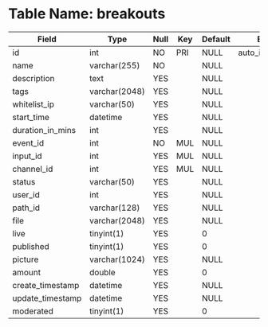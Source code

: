 # Table Name: breakouts

| Field            | Type          | Null | Key | Default | Extra          |
|------------------|---------------|------|-----|---------|----------------|
| id               | int           | NO   | PRI | NULL    | auto_increment |
| name             | varchar(255)  | NO   |     | NULL    |                |
| description      | text          | YES  |     | NULL    |                |
| tags             | varchar(2048) | YES  |     | NULL    |                |
| whitelist_ip     | varchar(50)   | YES  |     | NULL    |                |
| start_time       | datetime      | YES  |     | NULL    |                |
| duration_in_mins | int           | YES  |     | NULL    |                |
| event_id         | int           | NO   | MUL | NULL    |                |
| input_id         | int           | YES  | MUL | NULL    |                |
| channel_id       | int           | YES  | MUL | NULL    |                |
| status           | varchar(50)   | YES  |     | NULL    |                |
| user_id          | int           | YES  |     | NULL    |                |
| path_id          | varchar(128)  | YES  |     | NULL    |                |
| file             | varchar(2048) | YES  |     | NULL    |                |
| live             | tinyint(1)    | YES  |     | 0       |                |
| published        | tinyint(1)    | YES  |     | 0       |                |
| picture          | varchar(1024) | YES  |     | NULL    |                |
| amount           | double        | YES  |     | 0       |                |
| create_timestamp | datetime      | YES  |     | NULL    |                |
| update_timestamp | datetime      | YES  |     | NULL    |                |
| moderated        | tinyint(1)    | YES  |     | 0       |                |